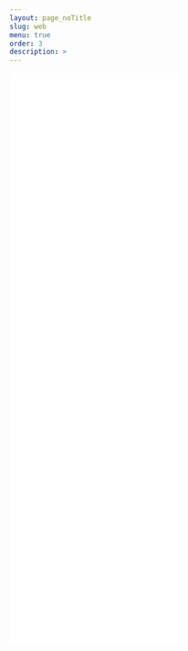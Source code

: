 ```yaml
---
layout: page_noTitle
slug: web
menu: true
order: 3
description: >
---
```


<iframe src="web.html"   height ="1000px"  frameborder="0"></iframe>

